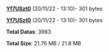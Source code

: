 [**Yf7USzt0**](/data/Yf7USzt0.txt) (20/11/22 - 13:10)- 301 bytes

[**Yf7USzt0**](/data/Yf7USzt0.txt) (20/11/22 - 13:10)- 301 bytes

**Total Datas**: 3983

**Total Size**: 21.76 MB / 21.8 MB